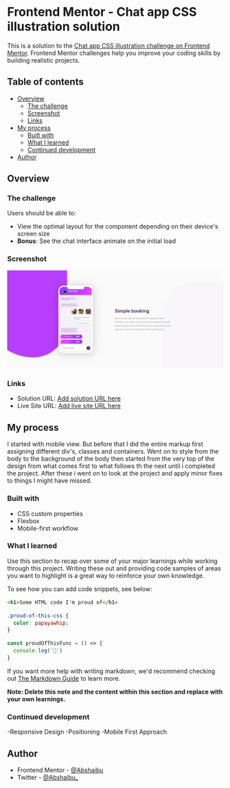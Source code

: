 # Frontend Mentor - Chat app CSS illustration solution

This is a solution to the [Chat app CSS illustration challenge on Frontend Mentor](https://www.frontendmentor.io/challenges/chat-app-css-illustration-O5auMkFqY). Frontend Mentor challenges help you improve your coding skills by building realistic projects. 

## Table of contents

- [Overview](#overview)
  - [The challenge](#the-challenge)
  - [Screenshot](#screenshot)
  - [Links](#links)
- [My process](#my-process)
  - [Built with](#built-with)
  - [What I learned](#what-i-learned)
  - [Continued development](#continued-development)
- [Author](#author)

## Overview

### The challenge

Users should be able to:

- View the optimal layout for the component depending on their device's screen size
- **Bonus**: See the chat interface animate on the initial load

### Screenshot

![](./images/Capture.png)


### Links

- Solution URL: [Add solution URL here](https://github.com/Abshaibu/Chatapp-illustration)
- Live Site URL: [Add live site URL here](https://chatappclone.netlify.app)

## My process

I started with mobile view. But before that I did the entire markup first assigning different 
div's, classes and containers. Went on to style from the body to the background of the body then
 started from the very top of the design from what comes first to what follows th the next until
 i completed the project. After these i went on to look at the project and apply minor fixes to 
things I might have missed.

### Built with

- CSS custom properties
- Flexbox
- Mobile-first workflow

### What I learned

Use this section to recap over some of your major learnings while working through this project. Writing these out and providing code samples of areas you want to highlight is a great way to reinforce your own knowledge.

To see how you can add code snippets, see below:

```html
<h1>Some HTML code I'm proud of</h1>
```
```css
.proud-of-this-css {
  color: papayawhip;
}
```
```js
const proudOfThisFunc = () => {
  console.log('🎉')
}
```

If you want more help with writing markdown, we'd recommend checking out [The Markdown Guide](https://www.markdownguide.org/) to learn more.

**Note: Delete this note and the content within this section and replace with your own learnings.**

### Continued development

-Responsive Design
-Positioning
-Mobile First Approach

## Author

- Frontend Mentor - [@Abshaibu](https://www.frontendmentor.io/profile/Abshaibu)
- Twitter - [@Abshaibu_](https://www.twitter.com/Abshaibu_)

